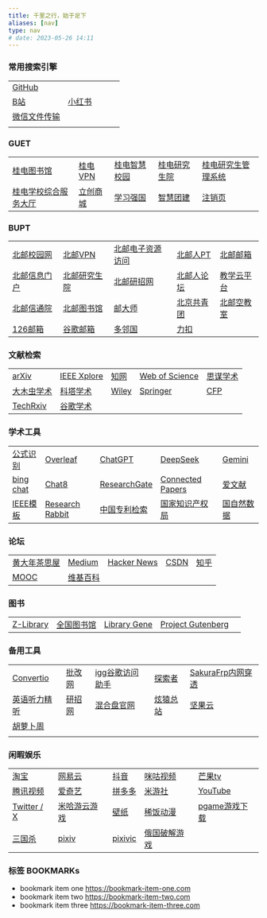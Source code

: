 ```yaml
---
title: 千里之行，始于足下
aliases: [nav]
type: nav
# date: 2023-05-26 14:11
---
```


### 常用搜索引擎
|       |       |       |       |       |
|-------|-------|-------|-------|-------|
| [GitHub](https://github.com/ "GitHub 是一个面向开源及私有软件项目的托管平台") | []() | []() | []() | []() |
| [B站](https://www.bilibili.com/) | [小红书](https://www.xiaohongshu.com) | []() | []() | []() |
| [微信文件传输](https://szfilehelper.weixin.qq.com/) | []() | []() | []() | []() |
| []() | []() | []() | []() | []() |


### GUET

|       |       |       |       |       |
|-------|-------|-------|-------|-------|
| [桂电图书馆](https://www.guet.edu.cn/lib/) | [桂电VPN](https://v.guet.edu.cn/) | [桂电智慧校园](https://iw.guet.edu.cn/) | [桂电研究生院](https://www.guet.edu.cn/gra/_t14/) | [桂电研究生管理系统](https://yjsjy.guet.edu.cn/(S(hyaus1mtmttirosr2pyiqmdc))/home/stulogin) |
| [桂电学校综合服务大厅](https://cas.guet.edu.cn/authserver/login?service=https%3A%2F%2Ffwdt.guet.edu.cn%2FEIP%2Fuser%2Findex) | [立创商城](https://www.szlcsc.com/) | [学习强国](https://www.xuexi.cn/) | [智慧团建](https://zhtj.youth.cn/zhtj/) | [注销页](http://10.0.1.5/) |


### BUPT

|       |       |       |       |       |
|-------|-------|-------|-------|-------|
| [北邮校园网](https://netaccount.bupt.edu.cn/auth/login) | [北邮VPN](https://webvpn.bupt.edu.cn/login) | [北邮电子资源访问](https://libcon.bupt.edu.cn/) | [北邮人PT](https://byr.pt/login.php) | [北邮邮箱](https://mail.bupt.edu.cn/	) |
| [北邮信息门户](http://my.bupt.edu.cn/) | [北邮研究生院](https://grs.bupt.edu.cn/) | [北邮研招网](https://yzb.bupt.edu.cn/	) | [北邮人论坛](https://bbs.byr.cn/#!default) | [教学云平台](https://ucloud.bupt.edu.cn/?ticket=ST-173929-T-pRITORPlHRMRUfo6l-SPb5V4Qc94b400b8f02) |
| [北邮信通院](https://sice.bupt.edu.cn/index.htm) | [北邮图书馆](https://lib.bupt.edu.cn/index.html) | [邮大师](https://umaster.bupt.edu.cn/login) | [北京共青团](https://www.bjyouth.net/) | [北邮空教室](https://ec.jray.xyz/) |
| [126邮箱](https://mail.126.com/) | [谷歌邮箱](https://mail.google.com/) | [多邻国](https://www.duolingo.com/) | [力扣](https://leetcode.cn/) | []() |

### 文献检索

|       |       |       |       |       |
|-------|-------|-------|-------|-------|
| [arXiv](https://arxiv.org/) | [IEEE Xplore](https://ieeexplore.ieee.org) | [知网](https://www.cnki.net/) | [Web of Science](https://www.webofscience.com/) | [思谋学术](https://ac.scmor.com/) |
| [大木虫学术](http://4243.net/) | [科塔学术](https://site.sciping.com/) | [Wiley](https://onlinelibrary.wiley.com) | [Springer](https://link.springer.com/) | [CFP](https://www.easychair.org/cfp/) |
| [TechRxiv](https://www.techrxiv.org/) | [谷歌学术](https://scholar.google.com/schhp?hl=zh-CN) | []() | []() | []() |

### 学术工具

|       |       |       |       |       |
|-------|-------|-------|-------|-------|
| [公式识别](https://simpletex.cn/ai/latex_ocr) | [Overleaf](https://www.overleaf.com/project) | [ChatGPT](https://chat.openai.com/chat) | [DeepSeek](https://chat.deepseek.com/) | [Gemini](https://gemini.google.com/app?utm_source=app_launcher) |
| [bing chat](https://www.bing.com/new) | [Chat8](https://chat86.co/524395) | [ResearchGate](https://www.researchgate.net/) | [Connected Papers](https://www.connectedpapers.com/	) | [爱文献](https://ijournal.topeditsci.com/) |
| [IEEE模板](https://template-selector.ieee.org/secure/templateSelector/publicationType) | [Research Rabbit](https://researchrabbitapp.com/) |[中国专利检索](https://pss-system.cponline.cnipa.gov.cn/conventionalSearch)| [国家知识产权局](http://epub.cnipa.gov.cn/Index) | [国自然数据](https://kd.nsfc.cn/finalProjectInit) |

### 论坛

|       |       |       |       |       |
|-------|-------|-------|-------|-------|
| [黄大年茶思屋](https://www.chaspark.com/) | [Medium](https://medium.com/) | [Hacker News](https://news.ycombinator.com/) | [CSDN](https://www.csdn.net/) | [知乎](https://www.zhihu.com/) |
| [MOOC](https://www.icourse163.org/) |[维基百科](https://en.wikipedia.org/wiki/Main_Page) | []() | []() | |


### 图书

|       |       |       |       |       |
|-------|-------|-------|-------|-------|
| [Z-Library](https://zh.z-lib.gs/) | [全国图书馆](http://www.ucdrs.superlib.net/)  | [Library Gene](http://libgen.rs/) |  [Project Gutenberg](https://gutenberg.org/) | []() |



### 备用工具

|       |       |       |       |       |
|-------|-------|-------|-------|-------|
| [Convertio](https://convertio.co/zh/) | [批改网](http://www.pigai.org/) | [igg谷歌访问助手](http://iguge.net/) | [探索者](https://www.cryxr.xyz/#/dashboard) | [SakuraFrp内网穿透](https://www.natfrp.com/user/) |
| [英语听力精听](https://www.youzack.com/) | [研招网](https://yz.chsi.com.cn/) | [混合盘官网](https://hunhepan.com/) | [炫猿总站](https://yftk.fun/) | [坚果云](https://www.jianguoyun.com/) |
| [胡萝卜周](https://www.huluobuzhou.com/) | []() | []() | []() | []() |
| []() | []() | []() | []() | []() |

### 闲暇娱乐

|       |       |       |       |       |
|-------|-------|-------|-------|-------|
| [淘宝](https://www.taobao.com/) | [网易云](https://music.163.com/) | [抖音](https://www.douyin.com/) | [咪咕视频](https://www.miguvideo.com/p/channel/) | [芒果tv](https://www.mgtv.com/) |
| [腾讯视频](https://v.qq.com/) | [爱奇艺](https://www.iqiyi.com/) | [拼多多](https://www.pinduoduo.com/) | [米游社](https://www.miyoushe.com/) | [YouTube](https://www.youtube.com/) |
| [Twitter / X](https://twitter.com/home) | [米哈游云游戏](https://mhyy.mihoyo.com/) | [壁纸](https://wall.alphacoders.com/?lang=Chinese) | [稀饭动漫](https://dick.xfani.com/) | [pgame游戏下载](https://www.pgame.vip/) |
| [三国杀](https://web.sanguosha.com/220/h5_2/index_210000.php) | [pixiv](https://www.pixiv.net/) | [pixivic](https://pixivic.com/?VNK=a7b72159) | [俄国破解游戏](https://byruthub.org/) | []() |

### 标签 BOOKMARKs

- bookmark item one https://bookmark-item-one.com
- bookmark item two https://bookmark-item-two.com
- bookmark item three https://bookmark-item-three.com

